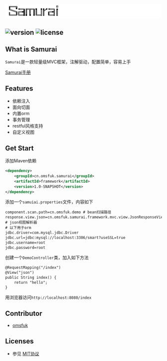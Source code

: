  ![ss](https://github.com/omsfuk/Samurai/blob/master/logo.png?raw=true)

## ![version](https://img.shields.io/badge/version-1.0.0-green.svg) ![license](https://img.shields.io/dub/l/vibe-d.svg)
## What is Samurai
`Samurai`是一款轻量级MVC框架，注解驱动，配置简单，容易上手

[Samurai手册](https://github.com/omsfuk/Samurai/blob/master/Samurai_Tutorial.pdf "Tutorial")

## Features
* 依赖注入
* 面向切面
* 内置orm
* 事务管理
* restful风格支持
* 自定义视图


## Get Start
添加Maven依赖
```xml
<dependency>
	<groupId>cn.omsfuk.samurai</groupId>
    <artifactId>framework</artifactId>
    <version>1.0-SNAPSHOT</version>
</dependency>
```
添加一个`samuiai.properties`文件，内容如下
```
component.scan.path=cn.omsfuk.demo # bean扫描路径
response.view.json=cn.omsfuk.samurai.framework.mvc.view.JsonResponseView # json视图解析器
# 以下用于orm
jdbc.driver=com.mysql.jdbc.Driver
jdbc.url=jdbc:mysql://localhost:3306/smart?useSSL=true
jdbc.username=root
jdbc.password=root
```

创建一个`DemoController`类，加入如下方法
```
@RequestMapping("/index")
@View("json")
public String index() {
    return "hello";
}
```

用浏览器访问`http://localhost:8080/index`

## Contributor
* [omsfuk](https://github.com/omsfuk) 


## Licenses
* 参见 [MIT协议](https://github.com/omsfuk/mini-framework/blob/master/LICENSE)
